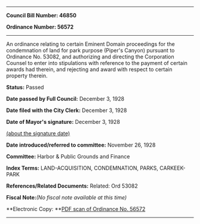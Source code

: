 

********

**Council Bill Number: 46850**
   
**Ordinance Number: 56572**
********

 An ordinance relating to certain Eminent Domain proceedings for the condemnation of land for park purpose (Piper's Canyon) pursuant to Ordinance No. 53082, and authorizing and directing the Corporation Counsel to enter into stipulations with reference to the payment of certain awards had therein, and rejecting and award with respect to certain property therein.

**Status:** Passed
   
**Date passed by Full Council:** December 3, 1928
   
**Date filed with the City Clerk:** December 3, 1928
   
**Date of Mayor's signature:** December 3, 1928
   
[(about the signature date)](/~public/approvaldate.htm)
   
   
   
**Date introduced/referred to committee:** November 26, 1928
   
**Committee:** Harbor & Public Grounds and Finance
   
   
**Index Terms:** LAND-ACQUISITION, CONDEMNATION, PARKS, CARKEEK-PARK

**References/Related Documents:** Related: Ord 53082

**Fiscal Note:**_(No fiscal note available at this time)_

**Electronic Copy: **[PDF scan of Ordinance No. 56572](/~archives/Ordinances/Ord_56572.pdf)

********

